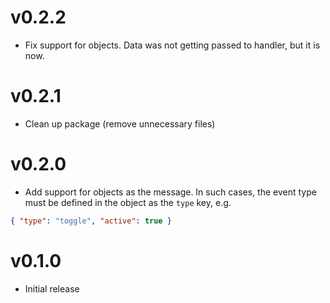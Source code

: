 # v0.2.2
* Fix support for objects. Data was not getting passed to handler, but it is
now.

# v0.2.1
* Clean up package (remove unnecessary files)

# v0.2.0
* Add support for objects as the message. In such cases, the event type must be 
defined in the object as the `type` key, e.g. 
```json
{ "type": "toggle", "active": true }
```

# v0.1.0
* Initial release

